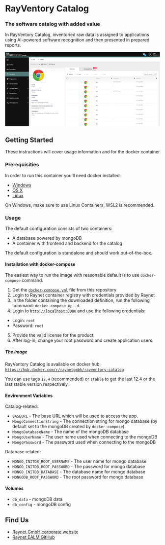 
# RayVentory Catalog
###  The software catalog with added value
In RayVentory Catalog, inventoried raw data is assigned to applications using AI-powered software recognition and then presented in prepared reports.

![Screenshot](catalog.png)

## Getting Started
These instructions will cover usage information and for the docker container 

### Prerequisities
In order to run this container you'll need docker installed.

* [Windows](https://docs.docker.com/windows/started)
* [OS X](https://docs.docker.com/mac/started/)
* [Linux](https://docs.docker.com/linux/started/)

On Windows, make sure to use Linux Containers, WSL2 is recommended. 

### Usage
The default configuration consists of two containers:
* A database powered by mongoDB
* A container with frontend and backend for the catalog

The default configuration is standalone and should work out-of-the-box.

#### Installation with docker-compose
The easiest way to run the image with reasonable default is to use `docker-compose` command.

 1. Get the [`docker-compose.yml`](docker-compose.yml) file from this repository
 2. Login to Raynet container registry with credentials provided by Raynet
 3. In the folder containing the downloaded definition, run the following command: `docker-compose up -d`. 
 3. Login to [`http://localhost:8080`](http://localhost:8080) and use the following credentials:
- Login: `root`
- Password: `root`
 5. Provide the valid license for the product.
 6. After log-in, change your root password and create application users.

 ##### The image #####
RayVentory Catalog is available on docker hub:
[`https://hub.docker.com/r/raynetgmbh/rayventory-catalog`](https://hub.docker.com/r/raynetgmbh/rayventory-catalog)

You can use tags `12.4` (recommended) or `stable` to get the last 12.4 or the last stable version respectively.

#### Environment Variables
Catalog-related:
* `BASEURL` - The base URL which will be used to access the app.
* `MongoConnectionString` - The connection string for mongo database (by default set to the mongoDB created by `docker-compose`)
* `MongoDatabaseName` - The name of the mongoDB database
* `MongoUserName` - The user name used when connecting to the mongoDB
* `MongoPassword` - The password used when connecting to the mongoDB

Database related:
* `MONGO_INITDB_ROOT_USERNAME` - The user name for mongo database
* `MONGO_INITDB_ROOT_PASSWORD` - The password for mongo database
* `MONGO_INITDB_DATABASE` - The database name for mongo database
* `MONGODB_ROOT_PASSWORD` - The root password for mongo database

#### Volumes

* `db_data` - mongoDB data
* `db_config` - mongoDB config

## Find Us

* [Raynet GmbH corporate website](https://raynet.de)
* [Raynet EALM GitHub](https://github.com/raynetEALM)
